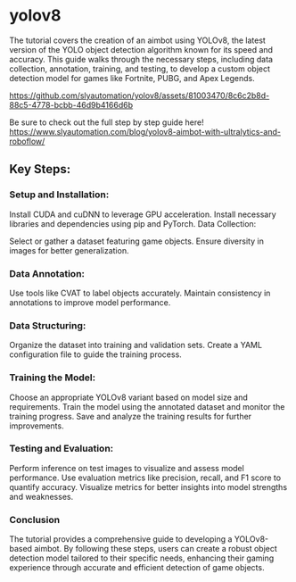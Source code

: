 # yolov8

The tutorial covers the creation of an aimbot using YOLOv8, the latest version of the YOLO object detection algorithm known for its speed and accuracy. This guide walks through the necessary steps, including data collection, annotation, training, and testing, to develop a custom object detection model for games like Fortnite, PUBG, and Apex Legends.

https://github.com/slyautomation/yolov8/assets/81003470/8c6c2b8d-88c5-4778-bcbb-46d9b4166d6b


Be sure to check out the full step by step guide here! https://www.slyautomation.com/blog/yolov8-aimbot-with-ultralytics-and-roboflow/


## Key Steps:

### Setup and Installation:

Install CUDA and cuDNN to leverage GPU acceleration.
Install necessary libraries and dependencies using pip and PyTorch.
Data Collection:

Select or gather a dataset featuring game objects.
Ensure diversity in images for better generalization.
### Data Annotation:

Use tools like CVAT to label objects accurately.
Maintain consistency in annotations to improve model performance.
### Data Structuring:

Organize the dataset into training and validation sets.
Create a YAML configuration file to guide the training process.
### Training the Model:

Choose an appropriate YOLOv8 variant based on model size and requirements.
Train the model using the annotated dataset and monitor the training progress.
Save and analyze the training results for further improvements.
### Testing and Evaluation:

Perform inference on test images to visualize and assess model performance.
Use evaluation metrics like precision, recall, and F1 score to quantify accuracy.
Visualize metrics for better insights into model strengths and weaknesses.
### Conclusion
The tutorial provides a comprehensive guide to developing a YOLOv8-based aimbot. By following these steps, users can create a robust object detection model tailored to their specific needs, enhancing their gaming experience through accurate and efficient detection of game objects.
